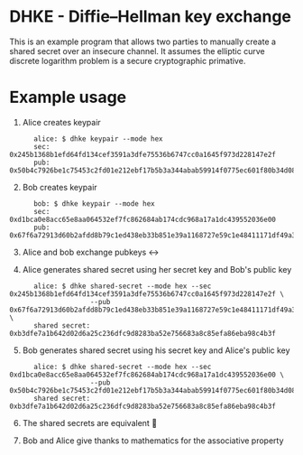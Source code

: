 # DHKE - Diffie–Hellman key exchange

This is an example program that allows two parties to manually create a shared secret over
an insecure channel.  It assumes the elliptic curve discrete logarithm problem is a secure
cryptographic primative.

# Example usage

  1) Alice creates keypair
```console
      alice: $ dhke keypair --mode hex
      sec: 0x245b1368b1efd64fd134cef3591a3dfe75536b6747cc0a1645f973d228147e2f
      pub: 0x50b4c7926be1c75453c2fd01e212ebf17b5b3a344abab59914f0775ec601f80b34d08d057dbf18185744f316ee08a1ba32fc693f5d8ce6f3082a6c7bb02e4d36
```

  2) Bob creates keypair
```console
      bob: $ dhke keypair --mode hex
      sec: 0xd1bca0e8acc65e8aa064532ef7fc862684ab174cdc968a17a1dc439552036e00
      pub: 0x67f6a72913d60b2afdd8b79c1ed438eb33b851e39a1168727e59c1e48411171df49a388e61c1545161c7aecc0a41febd73d610b6dc7a2f760245afa2e04ea036
```

  3) Alice and bob exchange pubkeys <->

  4) Alice generates shared secret using her secret key and Bob's public key
```console
      alice: $ dhke shared-secret --mode hex --sec 0x245b1368b1efd64fd134cef3591a3dfe75536b6747cc0a1645f973d228147e2f \
                    --pub 0x67f6a72913d60b2afdd8b79c1ed438eb33b851e39a1168727e59c1e48411171df49a388e61c1545161c7aecc0a41febd73d610b6dc7a2f760245afa2e04ea036 \
      shared secret: 0xb3dfe7a1b642d02d6a25c236dfc9d8283ba52e756683a8c85efa86eba98c4b3f
```

  5) Bob generates shared secret using his secret key and Alice's public key
```console
      alice: $ dhke shared-secret --mode hex --sec 0xd1bca0e8acc65e8aa064532ef7fc862684ab174cdc968a17a1dc439552036e00 \
                    --pub 0x50b4c7926be1c75453c2fd01e212ebf17b5b3a344abab59914f0775ec601f80b34d08d057dbf18185744f316ee08a1ba32fc693f5d8ce6f3082a6c7bb02e4d36
      shared secret: 0xb3dfe7a1b642d02d6a25c236dfc9d8283ba52e756683a8c85efa86eba98c4b3f
```

  6) The shared secrets are equivalent 🎉

  7) Bob and Alice give thanks to mathematics for the associative property
